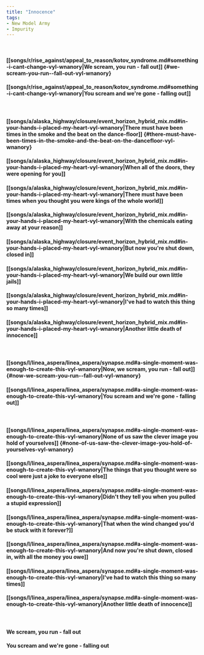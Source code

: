 ```yaml
---
title: "Innocence"
tags:
- New Model Army
- Impurity
---
```

&nbsp;
#### [[songs/r/rise_against/appeal_to_reason/kotov_syndrome.md#something-i-cant-change-vyl-wnanory|We scream, you run - fall out]] {#we-scream-you-run--fall-out-vyl-wnanory}
#### [[songs/r/rise_against/appeal_to_reason/kotov_syndrome.md#something-i-cant-change-vyl-wnanory|You scream and we're gone - falling out]]
&nbsp;
#### [[songs/a/alaska_highway/closure/event_horizon_hybrid_mix.md#in-your-hands-i-placed-my-heart-vyl-wnanory|There must have been times in the smoke and the beat on the dance-floor]] {#there-must-have-been-times-in-the-smoke-and-the-beat-on-the-dancefloor-vyl-wnanory}
#### [[songs/a/alaska_highway/closure/event_horizon_hybrid_mix.md#in-your-hands-i-placed-my-heart-vyl-wnanory|When all of the doors, they were opening for you]]
#### [[songs/a/alaska_highway/closure/event_horizon_hybrid_mix.md#in-your-hands-i-placed-my-heart-vyl-wnanory|There must have been times when you thought you were kings of the whole world]]
#### [[songs/a/alaska_highway/closure/event_horizon_hybrid_mix.md#in-your-hands-i-placed-my-heart-vyl-wnanory|With the chemicals eating away at your reason]]
#### [[songs/a/alaska_highway/closure/event_horizon_hybrid_mix.md#in-your-hands-i-placed-my-heart-vyl-wnanory|But now you're shut down, closed in]]
#### [[songs/a/alaska_highway/closure/event_horizon_hybrid_mix.md#in-your-hands-i-placed-my-heart-vyl-wnanory|We build our own little jails]]
#### [[songs/a/alaska_highway/closure/event_horizon_hybrid_mix.md#in-your-hands-i-placed-my-heart-vyl-wnanory|I've had to watch this thing so many times]]
#### [[songs/a/alaska_highway/closure/event_horizon_hybrid_mix.md#in-your-hands-i-placed-my-heart-vyl-wnanory|Another little death of innocence]]
&nbsp;
#### [[songs/l/linea_aspera/linea_aspera/synapse.md#a-single-moment-was-enough-to-create-this-vyl-wnanory|Now, we scream, you run - fall out]] {#now-we-scream-you-run--fall-out-vyl-wnanory}
#### [[songs/l/linea_aspera/linea_aspera/synapse.md#a-single-moment-was-enough-to-create-this-vyl-wnanory|You scream and we're gone - falling out]]
&nbsp;
#### [[songs/l/linea_aspera/linea_aspera/synapse.md#a-single-moment-was-enough-to-create-this-vyl-wnanory|None of us saw the clever image you hold of yourselves]] {#none-of-us-saw-the-clever-image-you-hold-of-yourselves-vyl-wnanory}
#### [[songs/l/linea_aspera/linea_aspera/synapse.md#a-single-moment-was-enough-to-create-this-vyl-wnanory|The things that you thought were so cool were just a joke to everyone else]]
#### [[songs/l/linea_aspera/linea_aspera/synapse.md#a-single-moment-was-enough-to-create-this-vyl-wnanory|Didn't they tell you when you pulled a stupid expression]]
#### [[songs/l/linea_aspera/linea_aspera/synapse.md#a-single-moment-was-enough-to-create-this-vyl-wnanory|That when the wind changed you'd be stuck with it forever?]]
#### [[songs/l/linea_aspera/linea_aspera/synapse.md#a-single-moment-was-enough-to-create-this-vyl-wnanory|And now you're shut down, closed in, with all the money you owe]]
#### [[songs/l/linea_aspera/linea_aspera/synapse.md#a-single-moment-was-enough-to-create-this-vyl-wnanory|I've had to watch this thing so many times]]
#### [[songs/l/linea_aspera/linea_aspera/synapse.md#a-single-moment-was-enough-to-create-this-vyl-wnanory|Another little death of innocence]]
&nbsp;
#### We scream, you run - fall out
#### You scream and we're gone - falling out
